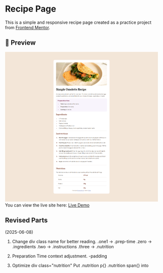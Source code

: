 # Recipe Page
This is a simple and responsive recipe page created as a practice project from [Frontend Mentor](https://www.frontendmentor.io/).

## 📸 Preview
![Screenshot](/recipe/recipe0608.png)
You can view the live site here: [Live Demo](https://github.com/Ethria7/challenge)

## Revised Parts
(2025-06-08)

1. Change div class name for better reading.
   .one1 → .prep-time
   .zero → .ingredients
   .two → .instructions
   .three → .nutrition

2. Preparation Time context adjustment. 
   -padding

3. Optimize div class="nutrition"
   Put .nutrition p{} .nutrition span{} into <style>

4. Relocate Instructions horizon line.   

5. Re-adjust word-spacing in Nutrition part.

## Coded by Ethria

